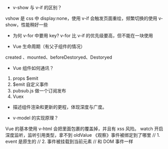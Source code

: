 - v-show 与 v-if 的区别？

vshow 是 css 中 display:none，使用 v-if 会触发页面重绘，频繁切换的使用 v-show，性能稍好一些

- 为何 v-for 中要用 key?
  v-for 比 v-if 的优先级要高，但不能在一块使用

- Vue 生命周期（有父子组件的情况）

created 、mounted、beforeDestoryed、Destoryed

- Vue 组件如何通讯？

1.  props $emit
2.  $emit 自定义事件
3.  pubsub.js 做一个订阅发布
4.  Vuex

- 描述组件渲染和更新的更程，体现深度与广度。

- v-model 的实现原理？

Vue 的基本使用
v-html 会把里面包裹的覆盖掉，并且有 xss 风险。
watch 开启深度监听，监听引用类型，拿不到 oldValue
《观察》事件被绑定到了哪里
// 1. event 是原生的
// 2. 事件被挂载到当前元素
// 和 DOM 事件一样
